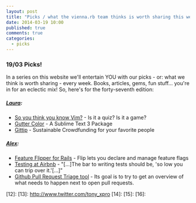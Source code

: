```yaml
---
layout: post
title: "Picks / what the vienna.rb team thinks is worth sharing this week"
date: 2014-03-19 10:00
published: true
comments: true
categories:
  - picks
---
```


### 19/03 Picks!

In a series on this website we'll entertain YOU with our picks - or: what we think is worth sharing - every week.
Books, articles, gems, fun stuff... you're in for an eclectic mix! So, here's for the forty-seventh edition:

##### [Laura][1]:
  - [So you think you know Vim?][2] - Is it a quiz? Is it a game?
  - [Gutter Color][3] - A Sublime Text 3 Package
  - [Gittip][4] - Sustainable Crowdfunding for your favorite people

##### [Alex][5]:
  - [Feature Flipper for Rails][6] - Flip lets you declare and manage feature flags
  - [Testing at Airbnb][7] - "[...]The bar to writing tests should be, 'so low you can trip over it.'[...]"
  - [Github Pull Request Triage tool][8] - Its goal is to try to get an overview of what needs to happen next to open pull requests.


[1]: http://www.twitter.com/alicetragedy
[2]: http://vim-adventures.com/quiz
[3]: https://sublime.wbond.net/packages/Gutter%20Color
[4]: https://www.gittip.com
[5]: http://www.twitter.com/alexandertacho
[6]: https://github.com/pda/flip
[7]: http://nerds.airbnb.com/testing-at-airbnb/
[8]: http://www.peterbe.com/plog/github-pr-triage
[9]: http://www.twitter.com/beanieboi
[10]:
[11]:
[12]:
[13]: http://www.twitter.com/tony_xpro
[14]:
[15]:
[16]:
